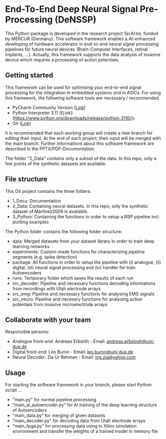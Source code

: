 # End-To-End Deep Neural Signal Pre-Processing (DeNSSP)
This Python package is developed in the research project Sp:AI:ke, funded by MERCUR (Germany). This software framework enables a AI-enhanced developing of hardware accelerator in end-to-end neural signal processing pipelines for future neural devices (Brain-Computer Interfaces, retinal implants, ...).
Actually, this framework supports the data analysis of invasive device which requires a processing of action potentials.

## Getting started
This framework can be used for optimising your end-to-end signal processing for the integration in embedded systems und in ASICs. For using this framework, the following software tools are necessary / recommended.
- PyCharm Community Version ([Link](https://www.jetbrains.com/de-de/pycharm/download/#section=windows))
- Python Interpreter 3.11 ([Link}(https://www.python.org/downloads/release/python-3116/))
- Git ([Link](https://git-scm.com/downloads))

It is recommended that each working group will create a new branch for editing their input. At the end of each project, their input will be merged with the main branch. Further informations about this software framework are described in the PPTX/PDF-Documentation.

The folder "2_Data" contains only a subset of the data. In this repo, only a few points of the synthetic datasets are available.

## File structure
This Git project contains the three folders:
- 1_Docu: Documentation 
- 2_Data: Containing neural datasets. In this repo, only the synthetic dataset of Martinez2009 is available.
- 3_Python: Containing the functions in order to setup a NSP pipeline incl. plotting examples

The Python folder contains the following folder structure:
- data: Merged datasets from your dataset library in order to train deep learning networks
- experiments: Custom-made functions for characterizing pipeline segments (e.g. spike detection)
- package: All functions in order to setup the pipeline with (i) analogue, (ii) digital, (iii) neural signal processing and (iv) handler for train Autoencoders
- runs: Temporary folder which saves the results of each run
- src_decoder: Pipeline and necessary functions decoding informations from recordings with Utah electrode arrays
- src_emg: Pipeline and necessary functions for analysing EMG signals
- src_neuro: Pipeline and necesary functions for analysing action potentials from invasive microelectrode arrays


## Collaborate with your team
Responsible persons:
- Analogue front-end: Andreas Erbslöh - Email: andreas.erbsloeh@uni-due.de
- Digital front-end: Leo Buron - Email: leo.buron@uni-due.de
- Neural Decoder: Zia Ur Rehman - Email: ing.zia@yahoo.com

## Usage
For starting the software framework in your branch, please start Python script ...
- "main.py" for normal pipeline processing
- "main_ai_autoencoder.py" for AI training of the deep learning structure of Autoencoders
- "main_data.py" for merging of given datasets
- "main_decoder.py" for decoding data from Utah electrode arrays
- "main_fpga.py" for processing data using in Xilinx simulation environment and transfer the weights of a trained model in memory file 
